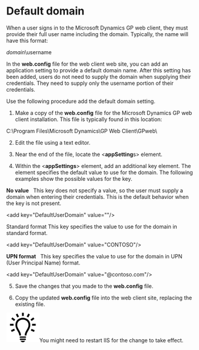 <span id="_Toc498953380" class="anchor"></span>

# Default domain

When a user signs in to the Microsoft Dynamics GP web client, they must provide their full user name including the domain. Typically, the name will have this format:

*domain*\\username

In the **web.config** file for the web client web site, you can add an application setting to provide a default domain name. After this setting has been added, users do not need to supply the domain when supplying their credentials. They need to supply only the username portion of their credentials.

Use the following procedure add the default domain setting.

1. Make a copy of the **web.config** file for the Microsoft Dynamics GP web client installation. This file is typically found in this location:

C:\\Program Files\\Microsoft Dynamics\\GP Web Client\\GPweb\\

2. Edit the file using a text editor.

3. Near the end of the file, locate the &lt;**appSetting**s&gt; element.

4. Within the &lt;**appSettings**&gt; element, add an additional key element. The element specifies the default value to use for the domain. The following examples show the possible values for the key.

**No value**   This key does not specify a value, so the user must supply a domain when entering their credentials. This is the default behavior when the key is not present.

&lt;add key="DefaultUserDomain" value=""/&gt;

Standard format This key specifies the value to use for the domain in standard format.

&lt;add key="DefaultUserDomain" value="CONTOSO"/&gt;

**UPN format**   This key specifies the value to use for the domain in UPN (User Principal Name) format.

&lt;add key="DefaultUserDomain" value="@contoso.com"/&gt;

5. Save the changes that you made to the **web.config** file.

6. Copy the updated **web.config** file into the web client site, replacing the existing file.

![displays a lightbulb to indication tips and tricks.](media/lightbulb.png "Lightbulb symbol")You might need to restart IIS for the change to take effect.  
